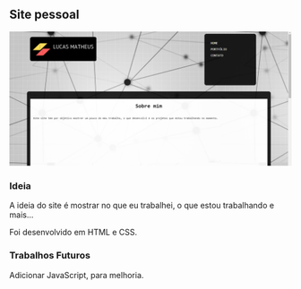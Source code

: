 ## Site pessoal

![](media/foto.png)

### Ideia

A ideia do site é mostrar no que eu trabalhei, o que estou trabalhando e mais...

Foi desenvolvido em HTML e CSS.

### Trabalhos Futuros

Adicionar JavaScript, para melhoria.

